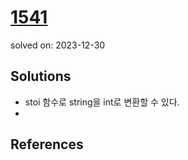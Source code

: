 # [1541](https://www.acmicpc.net/problem/1541)
solved on: 2023-12-30

## Solutions

- stoi 함수로 string을 int로 변환할 수 있다.
- 

## References
